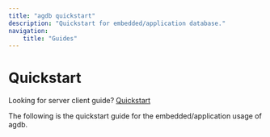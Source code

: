 ```yaml
---
title: "agdb quickstart"
description: "Quickstart for embedded/application database."
navigation:
    title: "Guides"
---
```


# Quickstart

Looking for server client guide? [Quickstart](/docs/guides/quickstart-client)

The following is the quickstart guide for the embedded/application usage of agdb.
